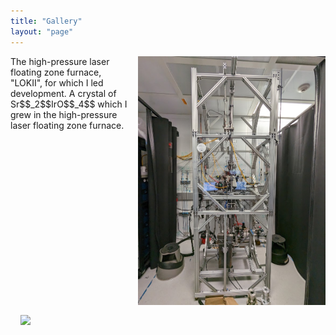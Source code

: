 ```yaml
---
title: "Gallery"
layout: "page"
---
```


<img style="float:right; padding-left: 1rem; padding-bottom: 1rem; width: 300px" src="img/lokiiframe.png">
The high-pressure laser floating zone furnace, "LOKII", for which I led development.

<img style="float:left; padding-left: 1rem; padding-bottom: 1rem; width: 300px" src="img/214boule.png">
A crystal of Sr$$_2$$IrO$$_4$$ which I grew in the high-pressure laser floating zone furnace.